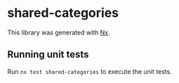 # shared-categories

This library was generated with [Nx](https://nx.dev).

## Running unit tests

Run `nx test shared-categories` to execute the unit tests.
